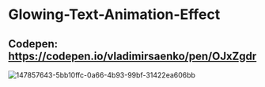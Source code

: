 # Glowing-Text-Animation-Effect

## Codepen: https://codepen.io/vladimirsaenko/pen/OJxZgdr

![147857643-5bb10ffc-0a66-4b93-99bf-31422ea606bb](https://user-images.githubusercontent.com/56477695/147990252-96dd6b50-b2c8-4c9b-abf3-5c245f1502e0.jpg)

